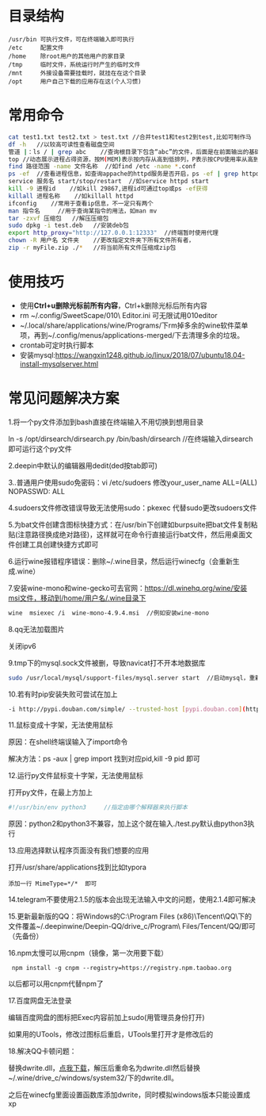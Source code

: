 # 目录结构

```
/usr/bin 可执行文件，可在终端输入即可执行
/etc 	 配置文件
/home    除root用户的其他用户的家目录
/tmp     临时文件，系统运行时产生的临时文件
/mnt     外接设备需要挂载时，就挂在在这个目录
/opt	 用户自己下载的应用存在这(个人习惯)
```

# 常用命令

```bash
cat test1.txt test2.txt > test.txt //合并test1和test2到test,比如可制作马
df -h	//以较高可读性查看磁盘空间
管道 |：ls / | grep abc	//查询根目录下包含“abc”的文件，后面是在前面输出的基础上过滤的
top //动态展示进程占得资源，按M(MEM)表示按内存从高到低排列，P表示按CPU使用率从高到低排列
find 路径范围 -name 文件名称  //如find /etc -name *.conf
ps -ef	//查看进程信息，如查询appache的httpd服务是否开启，ps -ef | grep httpd
service 服务名 start/stop/restart	//如service httpd start
kill -9 进程id	//如kill 29867,进程id可通过top或ps -ef获得
killall 进程名称	//如killall httpd
ifconfig	//常用于查看ip信息，不一定只有两个
man 指令名		//用于查询某指令的用法，如man mv
tar -zxvf 压缩包	//解压压缩包
sudo dpkg -i test.deb	//安装deb包
export http_proxy="http://127.0.0.1:12333"	//终端暂时使用代理
chown -R 用户名 文件夹	//更改指定文件夹下所有文件所有者，
zip -r myFile.zip ./*  	//将当前所有文件压缩成zip包
```

# 使用技巧

- 使用**Ctrl+u删除光标前所有内容**，Ctrl+k删除光标后所有内容
- rm ~/.config/SweetScape/010\ Editor.ini  可无限试用010editor
- ~/.local/share/applications/wine/Programs/下rm掉多余的wine软件菜单项，再到~/.config/menus/applications-merged/下去清理多余的垃圾。
- crontab可定时执行脚本
- 安装mysql:https://wangxin1248.github.io/linux/2018/07/ubuntu18.04-install-mysqlserver.html

# 常见问题解决方案

1.将一个py文件添加到bash直接在终端输入不用切换到想用目录

ln -s /opt/dirsearch/dirsearch.py /bin/bash/dirsearch   //在终端输入dirsearch即可运行这个py文件

2.deepin中默认的编辑器用dedit(ded按tab即可)

3..普通用户使用sudo免密码：vi /etc/sudoers 修改your_user_name ALL=(ALL) NOPASSWD: ALL

4.sudoers文件修改错误导致无法使用sudo：pkexec 代替sudo更改sudoers文件

5.为bat文件创建含图标快捷方式：在/usr/bin下创建如burpsuite把bat文件复制粘贴(注意路径换成绝对路径)，这样就可在命令行直接运行bat文件，然后用桌面文件创建工具创建快捷方式即可

6.运行wine报错程序错误：删除~/.wine目录，然后运行winecfg（会重新生成.wine）

7.安装wine-mono和wine-gecko可去官网：https://dl.winehq.org/wine/安装msi文件，移动到/home/用户名/.wine目录下

```bash
wine  msiexec /i  wine-mono-4.9.4.msi  //例如安装wine-mono
```

8.qq无法加载图片

关闭ipv6

9.tmp下的mysql.sock文件被删，导致navicat打不开本地数据库

```bash
sudo /usr/local/mysql/support-files/mysql.server start  //启动mysql，重新生成mysql.sock文件
```

10.若有时pip安装失败可尝试在加上

```bash
-i http://pypi.douban.com/simple/ --trusted-host [pypi.douban.com](http://pypi.douban.com/)
```

11.鼠标变成十字架，无法使用鼠标

原因：在shell终端误输入了import命令

解决方法：ps -aux | grep import    找到对应pid,kill -9 pid 即可

12.运行py文件鼠标变十字架，无法使用鼠标

打开py文件，在最上方加上

```python
#!/usr/bin/env python3     //指定由哪个解释器来执行脚本
```

原因：python2和python3不兼容，加上这个就在输入./test.py默认由python3执行

13.应用选择默认程序页面没有我们想要的应用

打开/usr/share/applications找到比如typora

```
添加一行 MimeType=*/*  即可
```

14.telegram不要使用2.1.5的版本会出现无法输入中文的问题，使用2.1.4即可解决

15.更新最新版的QQ：将Windows的C:\Program Files (x86)\Tencent\QQ\下的文件覆盖~/.deepinwine/Deepin-QQ/drive_c/Program\ Files/Tencent/QQ/即可（先备份）

16.npm太慢可以用cnpm（镜像，第一次用要下载）

```
 npm install -g cnpm --registry=https://registry.npm.taobao.org
```

以后都可以用cnpm代替npm了

17.百度网盘无法登录

编辑百度网盘的图标把Exec内容前加上sudo(用管理员身份打开)

如果用的UTools，修改过图标后重启，UTools里打开才是修改后的

18.解决QQ卡顿问题：

替换dwrite.dll，[点我下载](https://bbs.deepin.org/forum.php?mod=attachment&aid=OTg1MTJ8NjBlYzc3NTB8MTYwMTEwMzQxNnwwfDE5NjE4OQ%3D%3D)，解压后重命名为dwrite.dll然后替换~/.wine/drive_c/windows/system32/下的dwrite.dll。

之后在winecfg里面设置函数库添加dwrite，同时模拟windows版本只能设置成xp